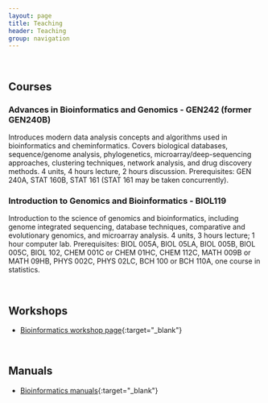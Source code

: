 ```yaml
---
layout: page
title: Teaching
header: Teaching
group: navigation
---
```

<br/>

## Courses

### Advances in Bioinformatics and Genomics - GEN242 (former GEN240B)

Introduces modern data analysis concepts and algorithms used in bioinformatics
and cheminformatics. Covers biological databases, sequence/genome analysis,
phylogenetics, microarray/deep-sequencing approaches, clustering techniques,
network analysis, and drug discovery methods. 4 units, 4 hours lecture, 2 hours
discussion. Prerequisites: GEN 240A, STAT 160B, STAT 161 (STAT 161 may be taken
concurrently).  

### Introduction to Genomics and Bioinformatics - BIOL119

Introduction to the science of genomics and bioinformatics, including genome integrated sequencing, database techniques, comparative and evolutionary genomics, and microarray analysis. 4 units, 3 hours lecture; 1 hour computer lab. Prerequisites: BIOL 005A, BIOL 05LA, BIOL 005B, BIOL 005C, BIOL 102, CHEM 001C or CHEM 01HC, CHEM 112C, MATH 009B or MATH 09HB, PHYS 002C, PHYS 02LC, BCH 100 or BCH 110A, one course in statistics.

<br/>

## Workshops

* [Bioinformatics workshop page](http://tgirke.github.io/tutorials/){:target="_blank"}

<br/>

## Manuals

* [Bioinformatics manuals](http://tgirke.github.io/manuals/){:target="_blank"}


